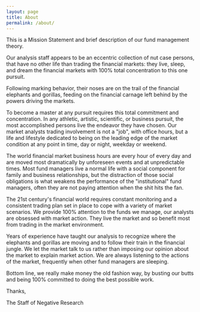 ```yaml
---
layout: page
title: About
permalink: /about/
---
```

This is a Mission Statement and brief description of our fund management theory.

Our analysis staff appears to be an eccentric collection of nut case persons, that have no other life than trading the financial markets: they live, sleep, and dream the financial markets with 100% total concentration to this one pursuit.

Following marking behavior, their noses are on the trail of the financial elephants and gorillas, feeding on the financial carnage left behind by the powers driving the markets.

To become a master at any pursuit requires this total commitment and concentration.  In any athletic, artistic, scientific, or business pursuit, the most accomplished persons live the endeavor they have chosen.  Our market analysts trading involvement is not a "job", with office hours, but a life and lifestyle dedicated to being on the leading edge of the market condition at any point in time, day or night, weekday or weekend.

The world financial market business hours are every hour of every day and are moved most dramatically by unforeseen events and at unpredictable times.  Most fund managers live a normal life with a social component for family and business relationships, but the distraction of those social obligations is what weakens the performance of the "institutional" fund managers, often they are not paying attention when the shit hits the fan.

The 21st century's financial world requires constant monitoring and a consistent trading plan set in place to cope with a variety of market scenarios.  We provide 100% attention to the funds we manage, our analysts are obsessed with market action.  They live the market and so benefit most from trading in the market environment.

Years of experience have taught our analysis to recognize where the elephants and gorillas are moving and to follow their train in the financial jungle.  We let the market talk to us rather than imposing our opinion about the market to explain market action.  We are always listening to the actions of the market, frequently when other fund managers are sleeping.

Bottom line, we really make money the old fashion way, by busting our butts and being 100% committed to doing the best possible work.

Thanks,

The Staff of Negative Research
